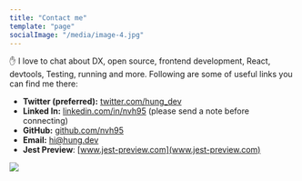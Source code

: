 ```yaml
---
title: "Contact me"
template: "page"
socialImage: "/media/image-4.jpg"
---
```


✋ I love to chat about DX, open source, frontend development, React, devtools, Testing, running and more. Following are some of useful links you can find me there:

- **Twitter (preferred):** [twitter.com/hung_dev](https://twitter.com/hung_dev)
- **Linked In:** [linkedin.com/in/nvh95](https://www.linkedin.com/in/nvh95) (please send a note before connecting)
- **GitHub:** [github.com/nvh95](https://github.com/nvh95)
- **Email:** <hi@hung.dev>
- **Jest Preview**: [www.jest-preview.com](www.jest-preview.com)

![](/media/image-4.jpg)
